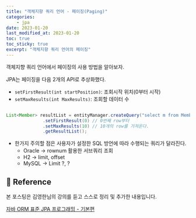 ```yaml
---
title: "객체지향 쿼리 언어 - 페이징(Paging)"
categories: 
    - jpa
date: 2023-01-20
last_modified_at: 2023-01-20
toc: true
toc_sticky: true
excerpt: "객체지향 쿼리 언어의 페이징"
---
```


객체지향 쿼리 언어에서 페이징의 사용 방법을 알아보자.

JPA는 페이징을 다음 2개의 API로 추상화했다.

- `setFirstResult(int startPosition)`: 조회시작 위치(0부터 시작)
- `setMaxResults(int MaxResults)`: 조회할 데이터 수

```java

List<Member> resultList = entityManager.createQuery("select m from Member m order by m.age desc", Member.class)
              .setFirstResult(0) // 0번째 row부터 
              .setMaxResults(10) // 10개의 row를 가져온다.
              .getResultList();

```

- 한가지 주의할 점은 사용자가 설정한 SQL 방언에 따라 수행되는 쿼리가 달라진다.
  - Oracle -> rownum 활용한 서브쿼리 조회
  - H2 -> limit, offset
  - MySQL -> Limit ?, ?

## 📣 Reference
본 포스팅은 김영한님의 강의를 듣고 스스로 정리 및 추가한 내용입니다.

[자바 ORM 표준 JPA 프로그래밍 - 기본편](https://www.inflearn.com/course/ORM-JPA-Basic/dashboard)<br/>
